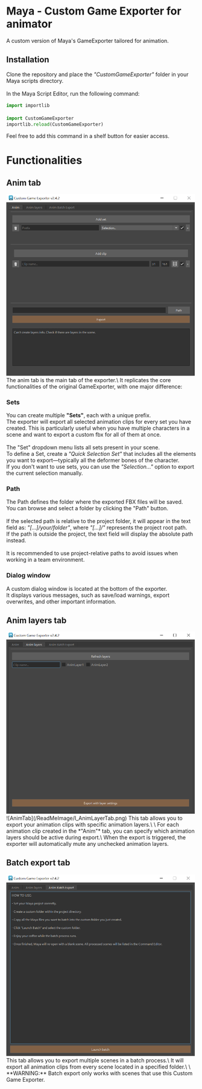 # Maya - Custom Game Exporter for animator
A custom version of Maya's GameExporter tailored for animation.

## Installation
Clone the repository and place the *"CustomGameExporter"* folder in your Maya scripts directory.\
\
In the Maya Script Editor, run the following command:
```python
import importlib

import CustomGameExporter
importlib.reload(CustomGameExporter)
```
Feel free to add this command in a shelf button for easier access.

# Functionalities
## Anim tab
<img src="/ReadMeImage/I_AnimTab.png" width="500">
The anim tab is the main tab of the exporter.\
It replicates the core functionalities of the original GameExporter, with one major difference:

### Sets
You can create multiple **"Sets"**, each with a unique prefix.\
The exporter will export all selected animation clips for every set you have created.
This is particularly useful when you have multiple characters in a scene and want to export a custom fbx for all of them at once.\
\
The "Set" dropdown menu lists all sets present in your scene.\
To define a Set, create a *"Quick Selection Set"* that includes all the elements you want to export—typically all the deformer bones of the character.\
If you don't want to use sets, you can use the *"Selection..."* option to export the current selection manually.



### Path
The Path defines the folder where the exported FBX files will be saved.\
You can browse and select a folder by clicking the "Path" button.\
\
If the selected path is relative to the project folder, it will appear in the text field as:
*"[...]/your/folder"*, where *"[...]/"* represents the project root path.\
If the path is outside the project, the text field will display the absolute path instead.\
\
It is recommended to use project-relative paths to avoid issues when working in a team environment.

### Dialog window
A custom dialog window is located at the bottom of the exporter.\
It displays various messages, such as save/load warnings, export overwrites, and other important information.

## Anim layers tab
<img src="/ReadMeImage/I_AnimLayerTab.png" width="500">
![AnimTab](/ReadMeImage/I_AnimLayerTab.png)
This tab allows you to export your animation clips with specific animation layers.\
\
For each animation clip created in the *"Anim"* tab, you can specify which animation layers should be active during export.\
When the export is triggered, the exporter will automatically mute any unchecked animation layers.

## Batch export tab
<img src="/ReadMeImage/I_BatchTab.png" width="500">
This tab allows you to export multiple scenes in a batch process.\
It will export all animation clips from every scene located in a specified folder.\
\
**WARNING:** Batch export only works with scenes that use this Custom Game Exporter.


